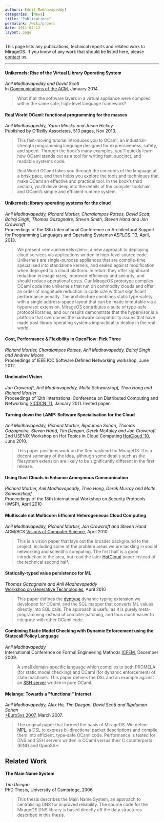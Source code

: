 ```yaml
---
authors: [Anil Madhavapeddy]
categories: [News]
title: "Publications"
permalink: /wiki/papers
date: 2011-04-12
layout: page
---
```


<!DOCTYPE html>
<p>This page lists any publications, technical reports and related work to MirageOS. If you know of any work that should be listed here, please <a href="/about">contact</a> us.</p><hr/><h4>Unikernels: Rise of the Virtual Library Operating System   <a name="cacm"></a><a href="http://queue.acm.org/detail.cfm?id=2566628"><i class="fa fa-external-link-square"></i></a></h4><p><i>Anil Madhavapeddy and David Scott</i><br/>In <a href="http://cacm.acm.org">Communications of the ACM</a>, January 2014.</p><blockquote>What if all the software layers in a virtual appliance were compiled within the same safe, high-level language framework?</blockquote><h4>Real World OCaml: functional programming for the masses   <a name="rwo"></a><a href="https://realworldocaml.org"><i class="fa fa-external-link-square"></i></a></h4><p><i>Anil Madhavapeddy, Yaron Minsky and Jason Hickey</i><br/>Published by O'Reilly Associates, 510 pages, Nov 2013.</p><blockquote>This fast-moving tutorial introduces you to OCaml, an industrial-strength programming language designed for expressiveness, safety, and speed. Through the book’s many examples, you’ll quickly learn how OCaml stands out as a tool for writing fast, succinct, and readable systems code.

Real World OCaml takes you through the concepts of the language at a brisk pace, and then helps you explore the tools and techniques that make OCaml an effective and practical tool. In the book’s third section, you’ll delve deep into the details of the compiler toolchain and OCaml’s simple and efficient runtime system.</blockquote><h4>Unikernels: library operating systems for the cloud   <a name="asplos"></a><a href="http://anil.recoil.org/papers/2013-asplos-mirage.pdf"><i class="fa fa-cloud-download"></i></a><a href="http://portal.acm.org/citation.cfm?id=2451116.2451167"><i class="fa fa-external-link-square"></i></a></h4><p><i>Anil Madhavapeddy, Richard Mortier, Charalampos Rotsos, David Scott, Balraj Singh, Thomas Gazagnaire, Steven Smith, Steven Hand and Jon Crowcroft</i><br/>Proceedings of the 18th International Conference on Architectural Support for Programming Languages and Operating Systems<a href="http://asplos13.rice.edu/">&gt;ASPLOS '13</a>, April, 2013.</p><blockquote>We present &lt;em&gt;unikernels&lt;/em&gt;, a new approach to deploying cloud services via applications written in high-level source code. Unikernels are single-purpose appliances that are compile-time specialised into standalone kernels, and sealed against modification when deployed to a cloud platform. In return they offer significant reduction in image sizes, improved efficiency and security, and should reduce operational costs. Our MirageOS prototype compiles OCaml code into unikernels that run on commodity clouds and offer an order of magnitude reduction in code size without significant performance penalty. The architecture combines static type-safety with a single address-space layout that can be made immutable via a hypervisor extension. MirageOS contributes a suite of type-safe protocol libraries, and our results demonstrate that the hypervisor is a platform that overcomes the hardware compatibility issues that have made past library operating systems impractical to deploy in the real-world.</blockquote><h4>Cost, Performance &amp; Flexibility in OpenFlow: Pick Three   <a name="openflow"></a><a href="http://www.cs.nott.ac.uk/~rmm/papers/pdf/iccsdn12-mirageof.pdf"><i class="fa fa-cloud-download"></i></a></h4><p><i>Richard Mortier, Charalampos Rotsos, Anil Madhavapeddy, Balraj Singh and Andrew Moore</i><br/>Proceedings of IEEE ICC Software Defined Networking workshop, June 2012.</p><blockquote></blockquote><h4>Unclouded Vision   <a name="droplets"></a><a href="http://www.cs.nott.ac.uk/~rmm/papers/pdf/icdcn11-droplets.pdf"><i class="fa fa-cloud-download"></i></a></h4><p><i>Jon Crowcroft, Anil Madhavapeddy, Malte Schwarzkopf, Theo Hong and Richard Mortier</i><br/>Proceedings of 12th International Conference on Distributed Computing and  Networking <a href="http://icdcn2012.comp.polyu.edu.hk/">&gt;ICDCN '11</a>, January 2011. Invited paper.</p><blockquote></blockquote><h4>Turning down the LAMP: Software Specialisation for the Cloud   <a name="hotcloud"></a><a href="http://anil.recoil.org/papers/2010-hotcloud-lamp.pdf"><i class="fa fa-cloud-download"></i></a><a href="http://portal.acm.org/citation.cfm?id=1863114"><i class="fa fa-external-link-square"></i></a></h4><p><i>Anil Madhavapeddy, Richard Mortier, Ripduman Sohan, Thomas Gazagnaire, Steven Hand, Tim Deegan, Derek McAuley and Jon Crowcroft</i><br/>2nd USENIX Workshop on Hot Topics in Cloud Computing <a href="http://www.usenix.org/events/hotcloud10/">HotCloud '10</a>, June 2010.</p><blockquote>This paper positions work on the Xen backend for MirageOS. It is a decent summary of the idea, although some details such as the filesystem extension are likely to be significantly different in the first release.</blockquote><h4>Using Dust Clouds to Enhance Anonymous Communication   <a name="dustclouds"></a><a href="http://www.cs.nott.ac.uk/~rmm/papers/pdf/iwsp10-dustclouds.pdf"><i class="fa fa-cloud-download"></i></a></h4><p><i>Richard Mortier, Anil Madhavapeddy, Theo Hong, Derek Murray and Malte Schwarzkopf</i><br/>Proceedings of the 18th International Workshop on Security Protocols (IWSP), April 2010</p><blockquote></blockquote><h4>Multiscale not Multicore: Efficient Heterogeneous Cloud Computing   <a name="visions"></a><a href="http://anil.recoil.org/papers/2010-bcs-visions.pdf"><i class="fa fa-cloud-download"></i></a><a href="http://www.bcs.org/server.php?show=nav.11980"><i class="fa fa-external-link-square"></i></a></h4><p><i>Anil Madhavapeddy, Richard Mortier, Jon Crowcroft and Steven Hand</i><br/>ACM/BCS <a href="http://www.bcs.org/server.php?show=nav.11980">Visions of Computer Science</a>, April 2010</p><blockquote>This is a vision paper that lays out the broader background to the project, including some of the problem areas we are tackling in social networking and scientific computing. The first half is a good introduction to the area, but read the later <a href="#hotcloud">HotCloud</a> paper instead of the technical second half.</blockquote><h4>Statically-typed value persistence for ML   <a name="wgt"></a><a href="http://anil.recoil.org/papers/2010-dyntype-wgt.pdf"><i class="fa fa-cloud-download"></i></a><a href="http://prezi.com/qjkrijlacqiq/mirage/"><i class="fa fa-desktop"></i></a></h4><p><i>Thomas Gazagnaire and Anil Madhavapeddy</i><br/><a href="http://wgt2010.elte.hu/">Workshop on Generative Technologies</a>, April 2010</p><blockquote>This paper defines the <a href="http://github.com/mirage/dyntype">dyntype</a> dynamic typing extension we developed for OCaml, and the SQL mapper that converts ML values directly into SQL calls. The approach is useful as it is purely meta-programming instead of compiler patching, and thus much easier to integrate with other OCaml code.</blockquote><h4>Combining Static Model Checking with Dynamic Enforcement using the Statecall Policy Language   <a name="icfem"></a><a href="http://anil.recoil.org/papers/2009-icfem-spl.pdf"><i class="fa fa-cloud-download"></i></a></h4><p><i>Anil Madhavapeddy</i><br/>International Conference on Formal Engineering Methods <a href="http://icfem09.inf.puc-rio.br/ICFEM.html">ICFEM</a>, December 2009.</p><blockquote>A small domain-specific language which compiles to both PROMELA (for static model checking) and OCaml (for dynamic enforcement) of state machines. This paper defines the DSL and an example against an <a href="http://github.com/avsm/melange/tree/master/apps/sshd">SSH server</a> written in pure OCaml.</blockquote><h4>Melange: Towards a &quot;functional&quot; Internet   <a name="eurosys"></a><a href="http://anil.recoil.org/papers/2007-eurosys-melange.pdf"><i class="fa fa-cloud-download"></i></a><a href="http://portal.acm.org/citation.cfm?id=1272996.1273009"><i class="fa fa-external-link-square"></i></a></h4><p><i>Anil Madhavapeddy, Alex Ho, Tim Deegan, David Scott and Ripduman Sohan</i><br/><a href="http://www.gsd.inesc-id.pt/conference/EuroSys2007/">&gt;EuroSys 2007</a>, March 2007.</p><blockquote>The original paper that formed the basis of MirageOS. We define <a href="http://github.com/avsm/mpl">MPL</a>, a DSL to express bi-directional packet descriptions and compile them into efficient, type-safe OCaml code. Performance is tested for DNS and SSH servers written in OCaml versus their C counterparts (BIND and OpenSSH</blockquote><h2>Related Work</h2><h4>The Main Name System   <a name="mainname"></a><a href="http://www.tjd.phlegethon.org/words/thesis.pdf"><i class="fa fa-cloud-download"></i></a></h4><p><i>Tim Deegan</i><br/>PhD Thesis, University of Cambridge, 2006.</p><blockquote>This thesis describes the Main Name System, an approach to centralising  DNS for improved reliability. The source  code for the MirageOS DNS library is based directly off the data structures described in this thesis.</blockquote>